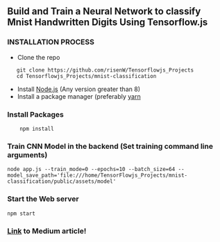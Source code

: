 ## Build and Train a Neural Network to classify Mnist Handwritten Digits Using Tensorflow.js

### INSTALLATION PROCESS

- Clone the repo

```
   git clone https://github.com/risenW/Tensorflowjs_Projects
   cd Tensorflowjs_Projects/mnist-classification
```

- Install [Node.js](https://nodejs.org/en/) (Any version greater than 8)
- Install a package manager (preferably [yarn](https://classic.yarnpkg.com/en/docs/install/#debian-stable)

### Install Packages

```
    npm install

```

### Train CNN Model in the backend (Set training command line arguments)

```
node app.js --train_mode=0 --epochs=10 --batch_size=64 --model_save_path='file:///home/TensorFlowjs_Projects/mnist-classification/public/assets/model'

```
### Start the Web server

```
npm start

```

### [Link](https://heartbeat.fritz.ai/deep-learning-in-javascript-part-2-a2823defd3d9) to Medium article!
